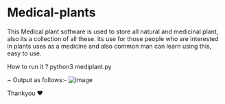 # Medical-plants
This Medical plant software is used to store all natural and medicinal plant, also its a collection of all these. its use for those people who are interested in plants uses as a medicine and also common man can learn using this, easy to use. 


How to run it ?
python3 mediplant.py 


~ Output as follows:-
![image](https://github.com/1cYinfinity/Medical-plants/assets/55952519/87e9b70a-17a7-433d-bee4-8e2ddd238774)


Thankyou ❤️
